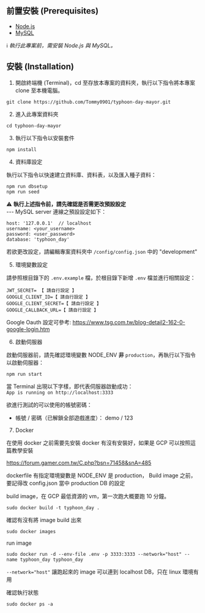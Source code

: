 ## 前置安裝 (Prerequisites)

- [Node.js](https://nodejs.org/)
- [MySQL](https://dev.mysql.com/downloads/mysql/)

ℹ️ *執行此專案前，需安裝 Node.js 與 MySQL。*

## 安裝 (Installation)
1. 開啟終端機 (Terminal)，cd 至存放本專案的資料夾，執行以下指令將本專案 clone 至本機電腦。

```
git clone https://github.com/Tommy0901/typhoon-day-mayor.git
```

2. 進入此專案資料夾

```
cd typhoon-day-mayor
```

3. 執行以下指令以安裝套件

```
npm install
```

4. 資料庫設定  

執行以下指令以快速建立資料庫、資料表，以及匯入種子資料：

```
npm run dbsetup
npm run seed
```
⚠️ **執行上述指令前，請先確認是否需更改預設設定**  
--- MySQL server 連線之預設設定如下：
```
host: '127.0.0.1'  // localhost
username: <your_username>
password: <user_password>
database: 'typhoon_day'
```
若欲更改設定，請編輯專案資料夾中 `/config/config.json` 中的 "development"  

5. 環境變數設定

請參照根目錄下的 `.env.example` 檔，於根目錄下新增 `.env` 檔並進行相關設定：
```
JWT_SECRET= 【 請自行設定 】
GOOGLE_CLIENT_ID=【 請自行設定 】
GOOGLE_CLIENT_SECRET=【 請自行設定 】
GOOGLE_CALLBACK_URL=【 請自行設定 】
```
Google Oauth 設定可參考: https://www.tsg.com.tw/blog-detail2-162-0-google-login.htm

6. 啟動伺服器

啟動伺服器前，請先確認環境變數 NODE_ENV **非** `production`，再執行以下指令以啟動伺服器：

```
npm run start
```

當 Terminal 出現以下字樣，即代表伺服器啟動成功：  
`App is running on http://localhost:3333`  
  
欲進行測試的可以使用的帳號密碼：
- 帳號 / 密碼（已解鎖全部遊戲進度）： demo / 123

7. Docker

在使用 docker 之前需要先安裝 docker 有沒有安裝好，如果是 GCP 可以按照這篇教學安裝

https://forum.gamer.com.tw/C.php?bsn=71458&snA=485

dockerfile 有指定環境變數是 NODE_ENV 是 production，
Build image 之前，要記得改 config.json 當中 production DB 的設定

build image，在 GCP 最低資源的 vm，第一次跑大概要跑 10 分鐘。

```
sudo docker build -t typhoon_day .
```

確認有沒有將 image build 出來

```
sudo docker images
```

run image

```
sudo docker run -d --env-file .env -p 3333:3333 --network="host" --name typhoon_day typhoon_day
```
```--network="host"``` 讓跑起來的 image 可以連到 localhost DB，只在 linux 環境有用

確認執行狀態

```
sudo docker ps -a
```